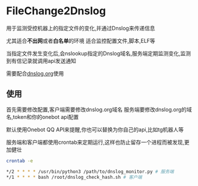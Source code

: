 # FileChange2Dnslog

用于监测受控机器上的指定文件的变化,并通过Dnslog来传递信息

尤其适合**不出网**或者**白名单**的环境
适合监控配置文件,脚本,ELF等

当指定文件发生变化后,会nslookup指定的Dnslog域名,服务端定期监测变化,监测到有信记录就调用api发送通知

需要配合[dnslog.org](https://dnslog.org)使用

## 使用
首先需要修改配置,客户端需要修改dnslog.org域名
服务端要修改dnslog.org的域名,token和你的onebot api配置

默认使用Onebot QQ API来提醒,你也可以替换为你自己的api,比如tg机器人等

服务端和客户端都使用crontab来定期运行,这样也防止留存一个进程而被发现,更加健壮
```bash
crontab -e

*/2 * * * * /usr/bin/python3 /path/to/dnslog_monitor.py # 服务端
*/1 * * * * bash /root/dnslog_check_hash.sh # 客户端
```
